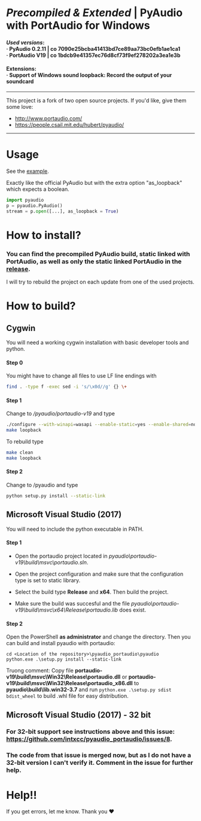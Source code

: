# _Precompiled & Extended_ | PyAudio with PortAudio for Windows

#### _Used versions_: <br>&middot; PyAudio 0.2.11 | co 7090e25bcba41413bd7ce89aa73bc0efb1ae1ca1<br>&middot; PortAudio V19 | co 1bdcb9e41357ec76d8cf73f9ef278202a3ea1e3b

#### Extensions:<br>&middot; Support of Windows sound loopback: Record the output of your soundcard

---
This project is a fork of two open source projects. If you'd like, give them some love:
- http://www.portaudio.com/
- https://people.csail.mit.edu/hubert/pyaudio/

---

# Usage

See the [example](https://github.com/intxcc/pyaudio_portaudio/tree/master/example).

Exactly like the official PyAudio but with the extra option "as_loopback" which expects a boolean.
```python
import pyaudio
p = pyaudio.PyAudio()
stream = p.open([...], as_loopback = True)
```

# How to install?

### You can find the precompiled PyAudio build, static linked with PortAudio, as well as only the static linked PortAudio in the [release](https://github.com/intxcc/pyaudio_portaudio/releases).

I will try to rebuild the project on each update from one of the used projects.

# How to build?

## Cygwin

You will need a working cygwin installation with basic developer tools and python.

#### Step 0
You might have to change all files to use LF line endings with
```bash
find . -type f -exec sed -i 's/\x0d//g' {} \+
```

#### Step 1
Change to */pyaudio/portaudio-v19* and type
```bash
./configure --with-winapi=wasapi --enable-static=yes --enable-shared=no
make loopback
```

To rebuild type
```bash
make clean
make loopback
```

#### Step 2
Change to /pyaudio and type
```bash
python setup.py install --static-link
```

## Microsoft Visual Studio (2017)

You will need to include the python executable in PATH.

#### Step 1

- Open the portaudio project located in *pyaudio\portaudio-v19\build\msvc\portaudio.sln*.

- Open the project configuration and make sure that the configuration type is set to static library.

- Select the build type __Release__ and __x64__. Then build the project.

- Make sure the build was succesful and the file *pyaudio\portaudio-v19\build\msvc\x64\Release\portaudio.lib* does exist.

#### Step 2

Open the PowerShell __as administrator__ and change the directory. Then you can build and install pyaudio with portaudio:

```
cd <Location of the repository>\pyaudio_portaudio\pyaudio
python.exe .\setup.py install --static-link
```

Truong comment:
Copy file __portaudio-v19\build\msvc\Win32\Release\portaudio.dll__ or  __portaudio-v19\build\msvc\Win32\Release\portaudio_x86.dll__ to __pyaudio\build\lib.win32-3.7__
and run `python.exe .\setup.py sdist bdist_wheel` to build .whl file for easy distribution.

## Microsoft Visual Studio (2017) - 32 bit

### For 32-bit support see instructions above and this issue: https://github.com/intxcc/pyaudio_portaudio/issues/8.

### The code from that issue is merged now, but as I do not have a 32-bit version I can't verify it. Comment in the issue for further help.

# Help!!
If you get errors, let me know. Thank you &hearts;
